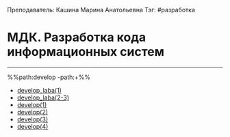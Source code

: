 Преподаватель: Кашина Марина Анатольевна
Тэг: #разработка 
# МДК. Разработка кода информационных систем
---

%%path:develop -path:+%%

- [develop_laba(1)](develop_laba(1))
- [develop_laba(2-3)](develop_laba(2-3))
- [develop(1)](develop(1))
- [develop(2)](develop(2))
- [develop(3)](develop(3))
- [develop(4)](develop(4))